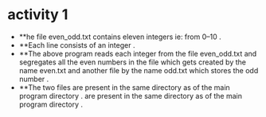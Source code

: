 # activity 1 
* **he file even_odd.txt contains eleven integers ie: from 0–10 . 
* **Each line consists of an integer . 
* **The above program reads each integer from the file even_odd.txt and segregates all the even numbers in the file which gets created by the name even.txt and another file by the name odd.txt which stores the odd number .
* **The two files are present in the same directory as of the main program directory .
 are present in the same directory as of the main program directory .
